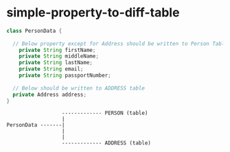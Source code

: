 # simple-property-to-diff-table

```java
class PersonData {
    
  // Below property except for Address should be written to Person Table
	private String firstName;
	private String middleName;
	private String lastName;
	private String email;
	private String passportNumber;
  
  // Below should be written to ADDRESS table
  private Address address;
}

```

                      ------------- PERSON (table)
                      |
    PersonData -------|
                      |
                      |
                      ------------- ADDRESS (table)
